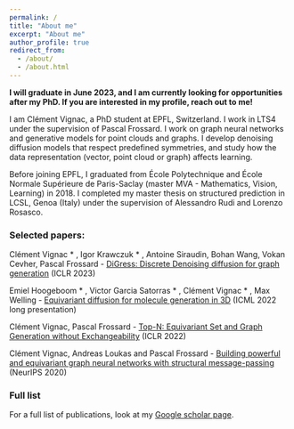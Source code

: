 ```yaml
---
permalink: /
title: "About me"
excerpt: "About me"
author_profile: true
redirect_from: 
  - /about/
  - /about.html
---
```


**I will graduate in June 2023, and I am currently looking for opportunities after my PhD. If you are interested in my profile, reach out to me!**

I am Clément Vignac, a PhD student at EPFL, Switzerland. I work in LTS4 under the supervision of Pascal Frossard. I work on graph neural networks and generative models for point clouds and graphs. I develop denoising diffusion models that respect predefined symmetries, and study how the data representation (vector, point cloud or graph) affects learning.

Before joining EPFL, I graduated from École Polytechnique and École Normale Supérieure de Paris-Saclay (master MVA - Mathematics, Vision, Learning) in 2018. I completed my master thesis on structured prediction in LCSL, Genoa (Italy) under the supervision of Alessandro Rudi and Lorenzo Rosasco.

### Selected papers:

  Clément Vignac * , Igor Krawczuk * , Antoine Siraudin, Bohan Wang, Vokan Cevher, Pascal Frossard - [DiGress: Discrete Denoising diffusion for graph generation](https://arxiv.org/abs/2209.14734) (ICLR 2023)

  Emiel Hoogeboom * , Victor Garcia Satorras * , Clément Vignac * , Max Welling - [Equivariant diffusion for molecule generation in 3D](https://arxiv.org/pdf/2203.17003.pdf) (ICML 2022 long presentation)

  Clément Vignac, Pascal Frossard - [Top-N: Equivariant Set and Graph Generation without Exchangeability](https://openreview.net/forum?id=-Gk_IPJWvk) (ICLR 2022)
  
  Clément Vignac, Andreas Loukas and Pascal Frossard - [Building powerful and equivariant graph neural networks with structural message-passing ](https://papers.nips.cc/paper/2020/hash/a32d7eeaae19821fd9ce317f3ce952a7-Abstract.html "SMP")(NeurIPS 2020)

### Full list
For a full list of publications, look at my [Google scholar page](https://scholar.google.com/citations?user=eKJLfHQAAAAJ&hl=fr&oi=ao "Scholar").
